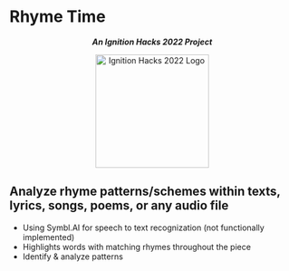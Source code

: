 # Rhyme Time

<p align="center"><i><b>An Ignition Hacks 2022 Project</i></b></p>

<p align="center">
<img justify-content="center" alt="Ignition Hacks 2022 Logo" width="200" src="https://i.imgur.com/AdRiUtu.png"/>
</p>

<h2>Analyze rhyme patterns/schemes within texts, lyrics, songs, poems, or any audio file</h2>

<ul>
  <li>Using Symbl.AI for speech to text recognization (not functionally implemented)</li>
  <li>Highlights words with matching rhymes throughout the piece</li>
  <li>Identify & analyze patterns</li>
</ul>

